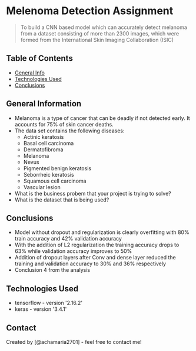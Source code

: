 # Melenoma Detection Assignment
> To build a CNN based model which can accurately detect melanoma from a dataset consisting of more than 2300 images, which were formed from the International Skin Imaging Collaboration (ISIC)

## Table of Contents
* [General Info](#general-information)
* [Technologies Used](#technologies-used)
* [Conclusions](#conclusions)

## General Information
- Melanoma is a type of cancer that can be deadly if not detected early. It accounts for 75% of skin cancer deaths.
- The data set contains the following diseases:
    - Actinic keratosis
    - Basal cell carcinoma
    - Dermatofibroma
    - Melanoma
    - Nevus
    - Pigmented benign keratosis
    - Seborrheic keratosis
    - Squamous cell carcinoma
    - Vascular lesion
- What is the business probem that your project is trying to solve?
- What is the dataset that is being used?

## Conclusions
- Model without dropout and regularization is clearly overfitting with 80% train accuracy and 42% validation accuracy
- With the addition of L2 regularization the training accuracy drops to 63% while validation accuracy improves to 50%
- Addition of dropout layers after Conv and dense layer reduced the training and validation accuracy to 30% and 36% respectively
- Conclusion 4 from the analysis


## Technologies Used
- tensorflow - version '2.16.2'
- keras - version '3.4.1'

## Contact
Created by [@achamaria2701] - feel free to contact me!
